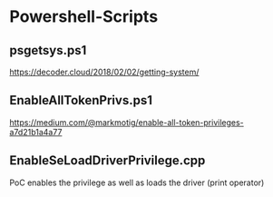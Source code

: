 # Powershell-Scripts

## psgetsys.ps1
https://decoder.cloud/2018/02/02/getting-system/
## EnableAllTokenPrivs.ps1
https://medium.com/@markmotig/enable-all-token-privileges-a7d21b1a4a77
## EnableSeLoadDriverPrivilege.cpp
PoC enables the privilege as well as loads the driver (print operator)
